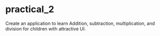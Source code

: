# practical_2

Create an application to learn Addition, subtraction, multiplication, and division for children with attractive UI.
